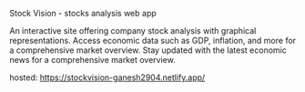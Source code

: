 Stock Vision - stocks analysis web app

An interactive site offering company stock analysis with graphical representations. Access economic data such as GDP, inflation, and more for a comprehensive market overview. Stay updated with the latest economic news for a comprehensive market overview.

hosted: https://stockvision-ganesh2904.netlify.app/
